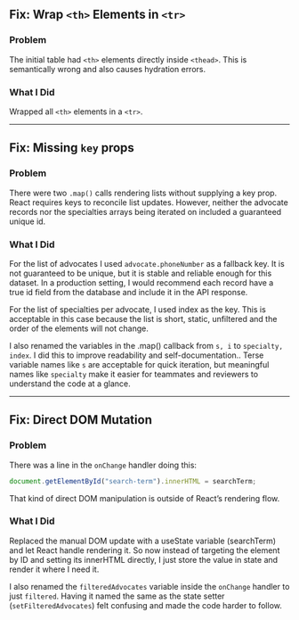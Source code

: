 ## Fix: Wrap `<th>` Elements in `<tr>`

### Problem
The initial table had `<th>` elements directly inside `<thead>`. This is semantically wrong and also causes hydration errors.

### What I Did
Wrapped all `<th>` elements in a `<tr>`.

---

## Fix: Missing `key` props
### Problem
There were two `.map()` calls rendering lists without supplying a key prop. React requires keys to reconcile list updates. However, neither the advocate records nor the specialties arrays being iterated on included a guaranteed unique id.

### What I Did
For the list of advocates I used `advocate.phoneNumber` as a fallback key. It is not guaranteed to be unique, but it is stable and reliable enough for this dataset. In a production setting, I would recommend each record have a true id field from the database and include it in the API response.


For the list of specialties per advocate, I used index as the key. This is acceptable in this case because the list is short, static, unfiltered and the order of the elements will not change.

I also renamed the variables in the .map() callback from `s, i` to `specialty, index`.
I did this to improve readability and self-documentation..
Terse variable names like `s` are acceptable for quick iteration, but meaningful names like `specialty` make it easier for teammates and reviewers to understand the code at a glance.

---
## Fix: Direct DOM Mutation

### Problem  
There was a line in the `onChange` handler doing this:

```ts
document.getElementById("search-term").innerHTML = searchTerm;
```
That kind of direct DOM manipulation is outside of React’s rendering flow.

### What I Did
Replaced the manual DOM update with a useState variable (searchTerm) and let React handle rendering it. So now instead of targeting the element by ID and setting its innerHTML directly, I just store the value in state and render it where I need it.

I also renamed the `filteredAdvocates` variable inside the `onChange` handler to just `filtered`. Having it named the same as the state setter (`setFilteredAdvocates`) felt confusing and made the code harder to follow.
